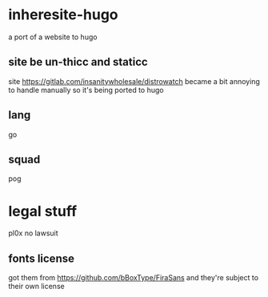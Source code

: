 # inheresite-hugo

a port of a website to hugo

## site be un-thicc and staticc

site https://gitlab.com/insanitywholesale/distrowatch became a bit annoying to handle manually so it's being ported to hugo

## lang

go

## squad

pog



# legal stuff

pl0x no lawsuit

## fonts license

got them from https://github.com/bBoxType/FiraSans and they're subject to their own license

